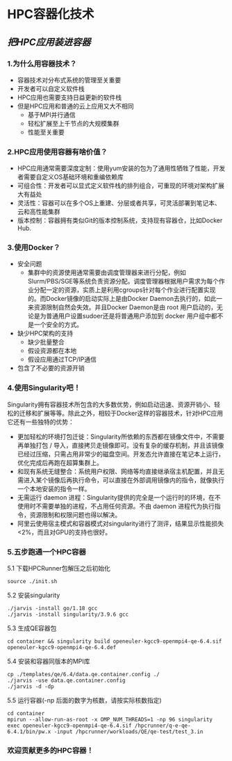 # HPC容器化技术
## ***把HPC应用装进容器***

### 1.为什么用容器技术？

- 容器技术对分布式系统的管理至关重要
- 开发者可以自定义软件栈
- HPC应用也需要支持日益更新的软件栈
- 但是HPC应用和普通的云上应用又大不相同
  - 基于MPI并行通信
  - 轻松扩展至上千节点的大规模集群
  - 性能至关重要

### 2.HPC应用使用容器有啥价值？

- HPC应用通常需要深度定制：使用yum安装的包为了通用性牺牲了性能，开发者需要自定义OS基础环境和重编依赖库
- 可组合性：开发者可以显式定义软件栈的排列组合，可重现的环境对架构扩展大有益处
- 灵活性：容器可以在多个OS上重建、分层或者共享，可灵活部署到笔记本、云和高性能集群
- 版本控制：容器拥有类似Git的版本控制系统，支持现有容器仓，比如Docker Hub.

### 3.使用Docker？

- 安全问题
  - 集群中的资源使用通常需要由调度管理器来进行分配，例如Slurm/PBS/SGE等系统负责资源分配。调度管理器根据用户需求为每个作业分配一定的资源，实质上是利用cgroups针对每个作业进行配置实现的。而Docker镜像的启动实际上是由Docker Daemon去执行的，如此一来资源限制自然会失效。并且Docker Daemon是由 root 用户启动的，无论是为普通用户设置sudoer还是将普通用户添加到 docker 用户组中都不是一个安全的方式。
- 缺少HPC架构的支持
  - 缺少批量整合
  - 假设资源都在本地
  - 假设应用通过TCP/IP通信
- 包含了不必要的资源开销

### 4.使用Singularity吧！

Singularity拥有容器技术所包含的大多数优势，例如启动迅速、资源开销小、轻松的迁移和扩展等等。除此之外，相较于Docker这样的容器技术，针对HPC应用它还有一些独特的优势：

- 更加轻松的环境打包迁徙：Singularity所依赖的东西都在镜像文件中，不需要再单独打包 / 导入，直接拷贝走镜像即可。没有复杂的缓存机制，并且该镜像已经过压缩，只需占用非常少的磁盘空间。开发态允许直接在笔记本上运行，优化完成后再跑在超算集群上。
- 和现有系统无缝整合：系统用户权限、网络等均直接继承宿主机配置，并且无需进入某个镜像后再执行命令，可以直接在外部调用镜像内的指令，就像执行一个本地安装的指令一样。
- 无需运行 daemon 进程：Singularity提供的完全是一个运行时的环境，在不使用时不需要单独的进程，不占用任何资源。不由 daemon 进程代为执行指令，资源限制和权限问题也得以解决。
- 阿里云使用宿主模式和容器模式对singularity进行了测评，结果显示性能损失<2%，而且对GPU的支持也很好。


### 5.五步跑通一个HPC容器

5.1 下载HPCRunner包解压之后初始化

```
source ./init.sh
```

5.2 安装singularity

```
./jarvis -install go/1.18 gcc
./jarvis -install singularity/3.9.6 gcc
```

5.3 生成QE容器包

```
cd container && singularity build openeuler-kgcc9-openmpi4-qe-6.4.sif openeuler-kgcc9-openmpi4-qe-6.4.def
```

5.4 安装和容器同版本的MPI库

```
cp ./templates/qe/6.4/data.qe.container.config ./
./jarvis -use data.qe.container.config
./jarvis -d -dp
```

5.5 运行容器(-np 后面的数字为核数，请按实际核数指定)

```
cd container
mpirun --allow-run-as-root -x OMP_NUM_THREADS=1 -np 96 singularity exec openeuler-kgcc9-openmpi4-qe-6.4.sif /hpcrunner/q-e-qe-6.4.1/bin/pw.x -input /hpcrunner/workloads/QE/qe-test/test_3.in
```

### 欢迎贡献更多的HPC容器！

